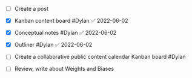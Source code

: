 - [ ] Create a post 
- [x] Kanban content board #Dylan ✅ 2022-06-02
- [x] Conceptual notes #Dylan ✅ 2022-06-02
- [x] Outliner #Dylan ✅ 2022-06-02

- [ ] Create a collaborative public content calendar Kanban board #Dylan 
- [ ] Review, write about Weights and Biases